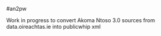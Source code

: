 #an2pw

Work in progress to convert Akoma Ntoso 3.0 sources from data.oireachtas.ie into publicwhip xml
